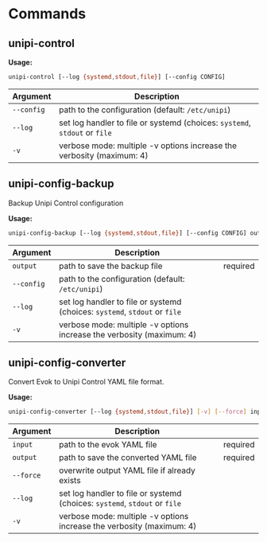 # Commands

<!-- content start -->
## unipi-control

**Usage:**

````bash
unipi-control [--log {systemd,stdout,file}] [--config CONFIG]
````

| Argument   | Description                                                                |
|------------|----------------------------------------------------------------------------|
| `--config` | path to the configuration (default: `/etc/unipi`)                            |
| `--log`    | set log handler to file or systemd (choices: `systemd`, `stdout` or `file` |
| `-v`       | verbose mode: multiple -v options increase the verbosity (maximum: 4)      |

## unipi-config-backup

Backup Unipi Control configuration

**Usage:**

```bash
unipi-config-backup [--log {systemd,stdout,file}] [--config CONFIG] output
```

| Argument   | Description                                                                |          |
|------------|----------------------------------------------------------------------------|----------|
| `output`   | path to save the backup file                                               | required |
| `--config` | path to the configuration (default: `/etc/unipi`)                          |          |
| `--log`    | set log handler to file or systemd (choices: `systemd`, `stdout` or `file` |          |
| `-v`       | verbose mode: multiple -v options increase the verbosity (maximum: 4)      |          |


## unipi-config-converter

Convert Evok to Unipi Control YAML file format.

**Usage:**

````bash
unipi-config-converter [--log {systemd,stdout,file}] [-v] [--force] input output
````

| Argument   | Description                                                                |          |
|------------|----------------------------------------------------------------------------|----------|
| `input`    | path to the evok YAML file                                                 | required |
| `output`   | path to save the converted YAML file                                       | required |
| `--force`  | overwrite output YAML file if already exists                               |          |
| `--log`    | set log handler to file or systemd (choices: `systemd`, `stdout` or `file` |          |
| `-v`       | verbose mode: multiple -v options increase the verbosity (maximum: 4)      |          |

<!-- content end -->
